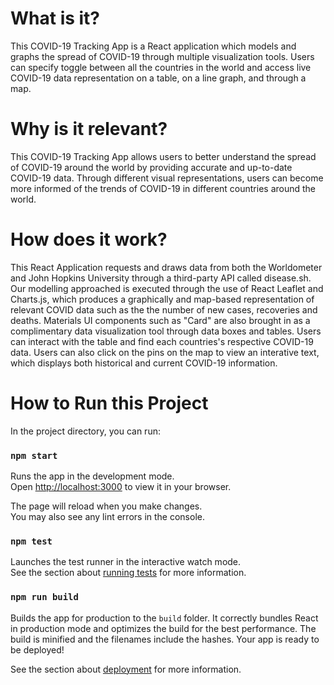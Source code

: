 # What is it?
This COVID-19 Tracking App is a React application which models and graphs the spread of COVID-19 through multiple visualization tools. Users can specify toggle between all the countries in the world and access live COVID-19 data representation on a table, on a line graph, and through a map.

# Why is it relevant?
This COVID-19 Tracking App allows users to better understand the spread of COVID-19 around the world by providing accurate and up-to-date COVID-19 data. Through different visual representations, users can become more informed of the trends of COVID-19 in different countries around the world.

# How does it work?
This React Application requests and draws data from both the Worldometer and John Hopkins University through a third-party API called disease.sh. Our modelling approached is executed through the use of React Leaflet and Charts.js, which produces a graphically and map-based representation of relevant COVID data such as the the number of new cases, recoveries and deaths. Materials UI components such as "Card" are also brought in as a complimentary data visualization tool through data boxes and tables. Users can interact with the table and find each countries's respective COVID-19 data. Users can also click on the pins on the map to view an interative text, which displays both historical and current COVID-19 information.

# How to Run this Project

In the project directory, you can run:

### `npm start`

Runs the app in the development mode.\
Open [http://localhost:3000](http://localhost:3000) to view it in your browser.

The page will reload when you make changes.\
You may also see any lint errors in the console.

### `npm test`

Launches the test runner in the interactive watch mode.\
See the section about [running tests](https://facebook.github.io/create-react-app/docs/running-tests) for more information.

### `npm run build`

Builds the app for production to the `build` folder. It correctly bundles React in production mode and optimizes the build for the best performance.
The build is minified and the filenames include the hashes. Your app is ready to be deployed!

See the section about [deployment](https://facebook.github.io/create-react-app/docs/deployment) for more information.

